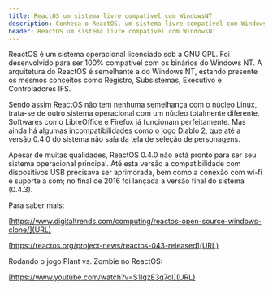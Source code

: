 ```yaml
---
title: ReactOS um sistema livre compatível com WindowsNT
description: Conheça o ReactOS, um sistema livre compatível com WindowsNT
header: ReactOS um sistema livre compatível com WindowsNT
---
```


ReactOS é um sistema operacional licenciado sob a GNU GPL. Foi desenvolvido para ser 100% compatível com os binários do Windows NT. A arquitetura do ReactOS é semelhante a do Windows NT, estando presente os mesmos conceitos como Registro, Subsistemas, Executivo e Controladores IFS. 

Sendo assim ReactOS não tem nenhuma semelhança com o núcleo Linux, trata-se de outro sistema operacional com um núcleo totalmente diferente. Softwares como LibreOffice e Firefox já funcionam perfeitamente. Mas ainda há algumas incompatibilidades como o jogo Diablo 2, que até a versão 0.4.0 do sistema não saía da tela de seleção de personagens. 

Apesar de muitas qualidades, ReactOS 0.4.0 não está pronto para ser seu sistema operacional principal. Até esta versão a compatibilidade com dispositivos USB precisava ser aprimorada, bem como a conexão com wi-fi e suporte a som; no final de 2016 foi lançada a versão final do sistema (0.4.3).

Para saber mais:

[https://www.digitaltrends.com/computing/reactos-open-source-windows-clone/](URL) 

[https://reactos.org/project-news/reactos-043-released](URL)

Rodando o jogo Plant vs. Zombie no ReactOS:

[https://www.youtube.com/watch?v=S1IqzE3q7oI](URL)

